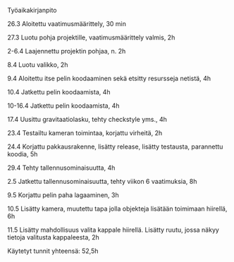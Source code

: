 Työaikakirjanpito

26.3 Aloitettu vaatimusmäärittely, 30 min

27.3 Luotu pohja projektille, vaatimusmäärittely valmis, 2h

2-6.4 Laajennettu projektin pohjaa, n. 2h

8.4 Luotu valikko, 2h

9.4 Aloitettu itse pelin koodaaminen sekä etsitty resursseja netistä, 4h

10.4 Jatkettu pelin koodaamista, 4h

10-16.4 Jatkettu pelin koodaamista, 4h

17.4 Uusittu gravitaatiolasku, tehty checkstyle yms., 4h

23.4 Testailtu kameran toimintaa, korjattu virheitä, 2h

24.4 Korjattu pakkausrakenne, lisätty release, lisätty testausta, parannettu koodia, 5h

29.4 Tehty tallennusominaisuutta, 4h

2.5 Jatkettu tallennusominaisuutta, tehty viikon 6 vaatimuksia, 8h

9.5 Korjattu pelin paha lagaaminen, 3h

10.5 Lisätty kamera, muutettu tapa jolla objekteja lisätään toimimaan hiirellä, 6h

11.5  Lisätty mahdollisuus valita kappale hiirellä. Lisätty ruutu, jossa näkyy tietoja valitusta kappaleesta, 2h

Käytetyt tunnit yhteensä: 52,5h
